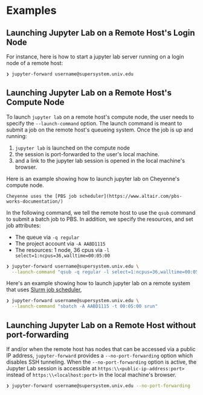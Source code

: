 # Examples

## Launching Jupyter Lab on a Remote Host's Login Node

For instance, here is how to start a jupyter lab server running on a login node of a remote host:

```bash
❯ jupyter-forward username@supersystem.univ.edu
```

<script id="asciicast-368112" src="https://asciinema.org/a/368112.js" async data-speed="2"></script>

## Launching Jupyter Lab on a Remote Host's Compute Node

To launch `jupyter lab` on a remote host's compute node, the user needs to specify the `--launch-command` option. The launch command is meant to submit a job on the remote host's queueing system. Once the job is up and running:

1. `jupyter lab` is launched on the compute node
2. the session is port-forwarded to the user's local machine.
3. and a link to the jupyter lab session is opened in the local machine's browser.

Here is an example showing how to launch jupyter lab on Cheyenne's compute node.

```{admonition} Note
Cheyenne uses the [PBS job scheduler](https://www.altair.com/pbs-works-documentation/)
```

In the following command, we tell the remote host to use the `qsub` command to submit a batch job to PBS. In addition, we specify the resources, and set job attributes:

- The queue via `-q regular`
- The project account via `-A AABD1115`
- The resources: 1 node, 36 cpus via `-l select=1:ncpus=36,walltime=00:05:00`

```bash
❯ jupyter-forward username@supersystem.univ.edu \
  --launch-command "qsub -q regular -l select=1:ncpus=36,walltime=00:05:00 -A AABD1115"
```

<script id="asciicast-368128" src="https://asciinema.org/a/368128.js" async data-speed="2"></script>

Here's an example showing how to launch jupyter lab on a remote system that uses [Slurm job scheduler](https://slurm.schedmd.com/documentation.html),

```bash
❯ jupyter-forward username@supersystem.univ.edu \
  --launch-command "sbatch -A AABD1115 -t 00:05:00 srun"
```

## Launching Jupyter Lab on a Remote Host without port-forwarding

If and/or when the remote host has nodes that can be accessed via a public IP address, `jupyter-forward` provides a `--no-port-forwarding` option which disables SSH tunneling. When the `--no-port-forwarding` option is active, the Jupyter Lab session is accessible at `https:\\<public-ip-address:port>` instead of `https:\\<localhost:port>` in the local machine's browser.

```bash
❯ jupyter-forward username@supersystem.univ.edu --no-port-forwarding
```

<script id="asciicast-368157" src="https://asciinema.org/a/368157.js" async data-speed="2"></script>
